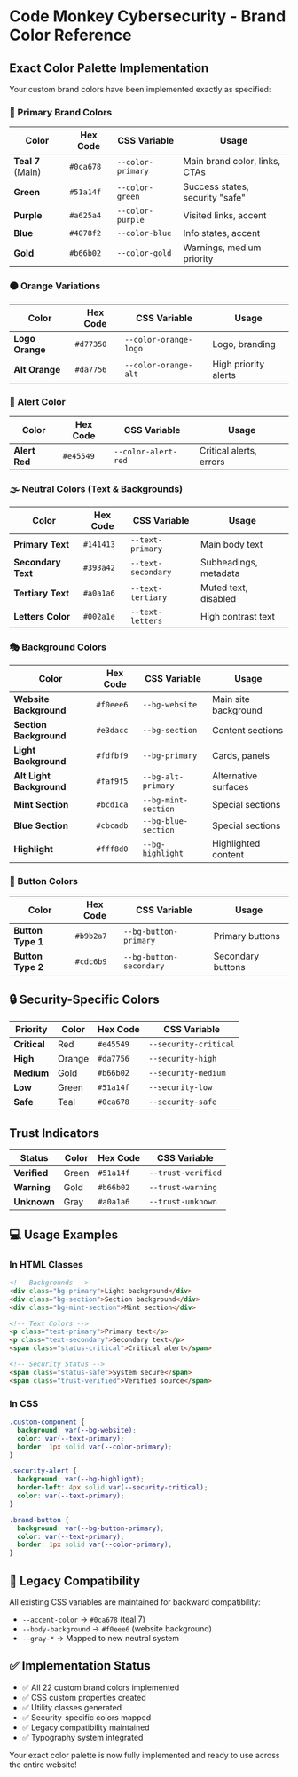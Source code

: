 # Code Monkey Cybersecurity - Brand Color Reference

## Exact Color Palette Implementation

Your custom brand colors have been implemented exactly as specified:

### 🎨 Primary Brand Colors

| Color | Hex Code | CSS Variable | Usage |
|-------|----------|--------------|-------|
| **Teal 7** (Main) | `#0ca678` | `--color-primary` | Main brand color, links, CTAs |
| **Green** | `#51a14f` | `--color-green` | Success states, security "safe" |
| **Purple** | `#a625a4` | `--color-purple` | Visited links, accent |
| **Blue** | `#4078f2` | `--color-blue` | Info states, accent |
| **Gold** | `#b66b02` | `--color-gold` | Warnings, medium priority |

### 🟠 Orange Variations

| Color | Hex Code | CSS Variable | Usage |
|-------|----------|--------------|-------|
| **Logo Orange** | `#d77350` | `--color-orange-logo` | Logo, branding |
| **Alt Orange** | `#da7756` | `--color-orange-alt` | High priority alerts |

### 🚨 Alert Color

| Color | Hex Code | CSS Variable | Usage |
|-------|----------|--------------|-------|
| **Alert Red** | `#e45549` | `--color-alert-red` | Critical alerts, errors |

### 🌫️ Neutral Colors (Text & Backgrounds)

| Color | Hex Code | CSS Variable | Usage |
|-------|----------|--------------|-------|
| **Primary Text** | `#141413` | `--text-primary` | Main body text |
| **Secondary Text** | `#393a42` | `--text-secondary` | Subheadings, metadata |
| **Tertiary Text** | `#a0a1a6` | `--text-tertiary` | Muted text, disabled |
| **Letters Color** | `#002a1e` | `--text-letters` | High contrast text |

### 🎭 Background Colors

| Color | Hex Code | CSS Variable | Usage |
|-------|----------|--------------|-------|
| **Website Background** | `#f0eee6` | `--bg-website` | Main site background |
| **Section Background** | `#e3dacc` | `--bg-section` | Content sections |
| **Light Background** | `#fdfbf9` | `--bg-primary` | Cards, panels |
| **Alt Light Background** | `#faf9f5` | `--bg-alt-primary` | Alternative surfaces |
| **Mint Section** | `#bcd1ca` | `--bg-mint-section` | Special sections |
| **Blue Section** | `#cbcadb` | `--bg-blue-section` | Special sections |
| **Highlight** | `#fff8d0` | `--bg-highlight` | Highlighted content |

### 🔘 Button Colors

| Color | Hex Code | CSS Variable | Usage |
|-------|----------|--------------|-------|
| **Button Type 1** | `#b9b2a7` | `--bg-button-primary` | Primary buttons |
| **Button Type 2** | `#cdc6b9` | `--bg-button-secondary` | Secondary buttons |

## 🔒 Security-Specific Colors

| Priority | Color | Hex Code | CSS Variable |
|----------|-------|----------|--------------|
| **Critical** | Red | `#e45549` | `--security-critical` |
| **High** | Orange | `#da7756` | `--security-high` |
| **Medium** | Gold | `#b66b02` | `--security-medium` |
| **Low** | Green | `#51a14f` | `--security-low` |
| **Safe** | Teal | `#0ca678` | `--security-safe` |

##  Trust Indicators

| Status | Color | Hex Code | CSS Variable |
|--------|-------|----------|--------------|
| **Verified** | Green | `#51a14f` | `--trust-verified` |
| **Warning** | Gold | `#b66b02` | `--trust-warning` |
| **Unknown** | Gray | `#a0a1a6` | `--trust-unknown` |

## 💻 Usage Examples

### In HTML Classes
```html
<!-- Backgrounds -->
<div class="bg-primary">Light background</div>
<div class="bg-section">Section background</div>
<div class="bg-mint-section">Mint section</div>

<!-- Text Colors -->
<p class="text-primary">Primary text</p>
<p class="text-secondary">Secondary text</p>
<span class="status-critical">Critical alert</span>

<!-- Security Status -->
<span class="status-safe">System secure</span>
<span class="trust-verified">Verified source</span>
```

### In CSS
```css
.custom-component {
  background: var(--bg-website);
  color: var(--text-primary);
  border: 1px solid var(--color-primary);
}

.security-alert {
  background: var(--bg-highlight);
  border-left: 4px solid var(--security-critical);
  color: var(--text-primary);
}

.brand-button {
  background: var(--bg-button-primary);
  color: var(--text-primary);
  border: 1px solid var(--color-primary);
}
```

## 🔄 Legacy Compatibility

All existing CSS variables are maintained for backward compatibility:
- `--accent-color` → `#0ca678` (teal 7)
- `--body-background` → `#f0eee6` (website background)
- `--gray-*` → Mapped to new neutral system

## ✅ Implementation Status

- ✅ All 22 custom brand colors implemented
- ✅ CSS custom properties created
- ✅ Utility classes generated
- ✅ Security-specific colors mapped
- ✅ Legacy compatibility maintained
- ✅ Typography system integrated

Your exact color palette is now fully implemented and ready to use across the entire website!
